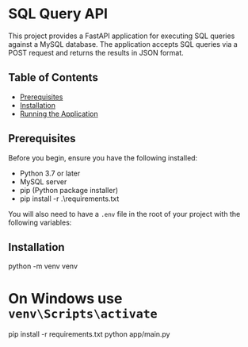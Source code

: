 # SQL Query API

This project provides a FastAPI application for executing SQL queries against a MySQL database. The application accepts SQL queries via a POST request and returns the results in JSON format.

## Table of Contents
- [Prerequisites](#prerequisites)
- [Installation](#installation)
- [Running the Application](#running-the-application)

## Prerequisites

Before you begin, ensure you have the following installed:
- Python 3.7 or later
- MySQL server
- pip (Python package installer)
-  pip install -r .\requirements.txt   

You will also need to have a `.env` file in the root of your project with the following variables:


## Installation
python -m venv venv
# On Windows use `venv\Scripts\activate`
pip install -r requirements.txt
python app/main.py